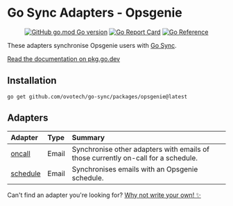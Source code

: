 # Go Sync Adapters - Opsgenie

<div align="center">

[![GitHub go.mod Go version](https://img.shields.io/github/go-mod/go-version/ovotech/go-sync?filename=packages/opsgenie/go.mod&label=go&logo=go)](go.mod)
[![Go Report Card](https://goreportcard.com/badge/github.com/ovotech/go-sync/packages/opsgenie?style=flat)](https://goreportcard.com/report/github.com/ovotech/go-sync/packages/opsgenie)
[![Go Reference](https://pkg.go.dev/badge/github.com/ovotech/go-sync.svg)](https://pkg.go.dev/github.com/ovotech/go-sync/packages/opsgenie)

</div>

These adapters synchronise Opsgenie users with [Go Sync](https://github.com/ovotech/go-sync).

[Read the documentation on pkg.go.dev](https://pkg.go.dev/github.com/ovotech/go-sync/packages/opsgenie)

## Installation
```shell
go get github.com/ovotech/go-sync/packages/opsgenie@latest
```

## Adapters

| Adapter                                                                              | Type  | Summary                                                                           |
|:-------------------------------------------------------------------------------------|:------|:----------------------------------------------------------------------------------|
| [oncall](https://pkg.go.dev/github.com/ovotech/go-sync/packages/opsgenie/oncall)     | Email | Synchronise other adapters with emails of those currently on-call for a schedule. |
| [schedule](https://pkg.go.dev/github.com/ovotech/go-sync/packages/opsgenie/schedule) | Email | Synchronises emails with an Opsgenie schedule.                                    |


Can't find an adapter you're looking for? [Why not write your own! ✨](/CONTRIBUTING.md)
